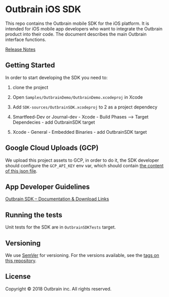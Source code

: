 # Outbrain iOS SDK

This repo contains the Outbrain mobile SDK for the iOS platform. It is intended for iOS mobile app developers who want to integrate the Outbrain product into their code. The document describes the main Outbrain interface functions.

[Release Notes](release-notes.md)

## Getting Started

In order to start developing the SDK you need to:

1) clone the project

2) Open `Samples/OutbrainDemo/OutbrainDemo.xcodeproj` in Xcode

3) Add `SDK-sources/OutbrainSDK.xcodeproj` to 2 as a project dependecy

4) Smartfeed-Dev or Journal-dev - Xcode - Build Phases --> Target Dependecies - add OutbrainSDK target 

5) Xcode - General - Embedded Binaries - add OutbrainSDK target

## Google Cloud Uploads (GCP)

We upload this project assets to GCP, in order to do it, the SDK developer should configure the `GCP_API_KEY` env var, which should contain [the content of this json file](https://outbrain.slack.com/files/UFBR82DPS/F01T315C3ST/sdk-assets-33ff7d65d16b.json).


## App Developer Guidelines

[Outbrain SDK – Documentation & Download Links]([http://developer.outbrain.com/outbrain-sdk-v3-documentation-download-links/](https://sdk.outbrain.com/docs/iOS-SDK/Getting-Started/))

## Running the tests

Unit tests for the SDK are in `OutbrainSDKTests` target.

## Versioning

We use [SemVer](http://semver.org/) for versioning. For the versions available, see the [tags on this repository](https://github.com/outbrain/OBSDKiOS/tags). 

## License

Copyright © 2018 Outbrain inc. All rights reserved.

